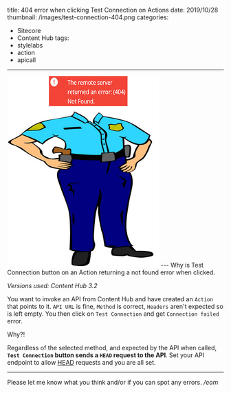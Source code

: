 title: 404 error when clicking Test Connection on Actions
date: 2019/10/28
thumbnail: /images/test-connection-404.png
categories:
- Sitecore
- Content Hub
tags:
- stylelabs
- action
- apicall

---
<img class="hero-img" src="/images/headless-police-woman.jpg" alt="Headless Police Woman">
---
Why is Test Connection button on an Action returning a not found error when clicked.
<!-- more -->

*Versions used: Content Hub 3.2*

You want to invoke an API from Content Hub and have created an `Action` that points to it. `API URL` is fine, `Method` is correct, `Headers` aren't expected so is left empty. You then click on `Test Connection` and get `Connection failed` error.

Why?!

Regardless of the selected method, and expected by the API when called, __`Test Connection` button sends a `HEAD` request to the API__. Set your API endpoint to allow [HEAD](https://developer.mozilla.org/en-US/docs/Web/HTTP/Methods/HEAD) requests and you are all set.

---

Please let me know what you think and/or if you can spot any errors.
*/eom*
